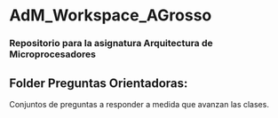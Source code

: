 # AdM_Workspace_AGrosso
### Repositorio para la asignatura Arquitectura de Microprocesadores


## Folder Preguntas Orientadoras:
Conjuntos de preguntas a responder a medida que avanzan las clases.
